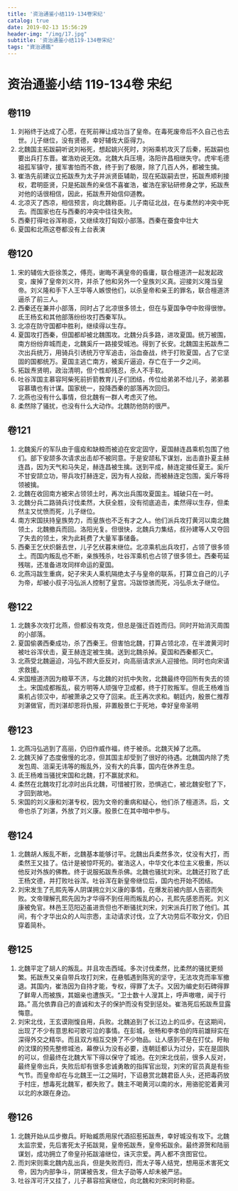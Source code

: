 ```yaml
---
title: '资治通鉴小结119-134卷宋纪'
catalog: true
date: 2019-02-13 15:56:29
header-img: "/img/17.jpg"
subtitle: '资治通鉴小结119-134卷宋纪' 
tags: "資治通鑑"
---
```


# 资治通鉴小结 119-134卷 宋纪

## 卷119
1. 刘裕终于达成了心愿，在死前禅让成功当了皇帝。在毒死废帝后不久自己也去世。儿子继位，没有贤德，幸好辅佐大臣得力。 
2. 北魏国主拓跋嗣听说刘裕死，想起姚兴死时，刘裕乘机攻灭了后秦，拓跋嗣也要出兵打东晋。崔浩劝说无效。北魏大兵压境，洛阳许昌相继失守。虎牢毛德祖孤军镇守，援军害怕而不救，终于到了极限，除了几百人外，都被生擒。 
3. 崔浩先前建议立拓跋焘为太子并派贤臣辅助，现在拓跋嗣去世，拓跋焘顺利接权，君明臣贤，只是拓跋焘的亲信不喜崔浩，崔浩在家钻研修身之学，拓跋焘对他的话很相信，因此，拓跋焘开始信仰道教。 
4. 北凉灭了西凉，相信预言，向北魏称臣。儿子南征北战，在与柔然的冲突中死去。而国家也在与西秦的冲突中往往失败。 
5. 西秦打得吐谷浑称臣，又继续攻打匈奴小部落。西秦在蚕食中壮大 
6. 夏国和北燕这卷都没有上台表演

## 卷120
1.   宋的辅佐大臣徐羡之，傅亮，谢晦不满皇帝的昏庸，联合檀道济一起发起政变，废掉了皇帝刘义符，并杀了他和另外一个皇族刘义真。迎接刘义隆当皇帝。刘义隆和手下人王华等人嫉恨他们，以杀皇帝和亲王的罪名，联合檀道济逼杀了前三人。 
2.   西秦还在兼并小部落，同时占了北凉很多领土，但在与夏国争夺中败得很惨。氐王杨玄和其他部落纷纷攻打西秦军队。 
3.   北凉在防守国都中胜利，继续得以生存。 
4.   夏国攻打西秦，但国都却被北魏围攻。北魏分兵多路，进攻夏国。统万被围，南方纷纷弃城而走，北魏奚斤一路接受城池。得到了长安。北魏国主拓跋焘二次出兵统万，用骑兵引诱统万守军追击，浴血奋战，终于打败夏国，占了它坚固的国都统万。夏国主逃亡南方，被奚斤逼迫，存亡在于一夕之间。 
5.   拓跋焘贤明，政治清明，但个性却残忍，杀人不手软。 
6.   吐谷浑国主慕容阿柴死前折箭教育儿子们团结，传位给弟弟不给儿子，弟弟慕容慕璝也有计谋。国家统一，投降西秦的部落再次回归。 
7.   北燕也没有什么事情，但北魏有一群人考虑灭了他。 
8.   柔然除了骚扰，也没有什么大动作。北魏防他防的很严。 

## 卷121
1.   北魏奚斤的军队由于瘟疫和缺粮而被迫在安定固守，夏国赫连昌乘机包围了他们。部下安颉多次请求出击却不被同意。于是安颉私下谋划，出击直扑夏主赫连昌，因为天气和马失足，赫连昌被生擒。送到平成，赫连定接任夏王。奚斤不甘安颉立功，带兵攻打赫连定，因为有人投敌，而被赫连定包围，奚斤等将领被擒。 
2.   北魏在收回南方被宋占领领土时，再次出兵围攻夏国主。城破只在一时。 
3.   北魏分兵二路骑兵讨伐柔然，大获全胜，没有彻底追击，柔然得以生存，但柔然主又忧愤而死，儿子继位。 
4.   南方宋国扶持皇族势力，而皇族也不乏有才之人。他们派兵攻打黄河以南北魏领土，北魏撤兵而回。洛阳光复。但很快，北魏兵力集结，叔孙建等人又夺回了失去的领土，宋为此耗费了大量军事储备。 
5.   西秦王乞伏炽磐去世，儿子乞伏暮末继位。北凉乘机出兵攻打，占领了很多领土。而国内叛乱也不断，亲族残杀，吐谷浑乘机也占领了很多领土。西秦苟延残喘，还准备进攻同样命运的夏国。 
6.   北燕冯跋生重病，妃子宋夫人乘机隔绝太子与皇帝的联系，打算立自己的儿子为帝，却被小叔子冯弘派人控制了皇宫。冯跋惊骇而死，冯弘杀太子继位。

## 卷122
1.   北魏多次攻打北燕，但都没有攻克，但总是强迁百姓而归。同时开始消灭周围的小部落。 
2.   夏国偷袭西秦成功，杀了西秦王。但害怕北魏，打算占领北凉，在半渡黄河时被吐谷浑伏击，夏王赫连定被生擒。送到北魏杀掉。夏国和西秦都灭亡。 
3.   北燕受北魏逼迫，冯弘不顾大臣反对，向高丽请求派人迎接他。同时也向宋请求救援。 
4.   宋国檀道济因为粮草不济，与北魏的对抗中失败，北魏最终夺回所有失去的领土。宋国成都叛乱，裴方明等人顽强守卫成都，终于打败叛军。但氐王杨难当乘机占领汉中，却被萧承之又夺了回来。氐王再次求和。朝廷内，殷景仁推荐刘湛做官，而刘湛却恩将仇报，非置殷景仁于死地，幸好皇帝圣明

## 卷123
1.   北燕冯弘逃到了高丽，仍旧作威作福，终于被杀。北魏灭掉了北燕。 
2.   北魏灭掉了态度傲慢的北凉，但其国主却受到了很好的待遇。北魏国内除了秃发包周、沮渠无讳等的叛乱外，没有大的兵事，国内在休养生息。 
3.   氐王杨难当骚扰宋国和北魏，打不赢就求和。 
4.   柔然在北魏攻打北凉时出兵北魏，可惜被打败，恐惧逃亡，被北魏安慰了下，才回到故地。 
5.   宋国的刘义康和刘湛专权，因为文帝的重病和疑心，他们杀了檀道济。后，文帝也杀了刘湛，外放了刘义康。殷景仁在其中暗中参与。

## 卷124 
1.   北魏胡人叛乱不断，北魏基本能够讨平。北魏出兵柔然多次，仗没有大打，而柔然王又挂了。估计是被惊吓死的。崔浩这人，中华文化本位主义极重，所以他反对外族的佛教。终于说服拓跋焘杀佛。北魏也骚扰刘宋。北魏还打败了氐王杨文德，并打败吐谷浑。吐谷浑在新皇帝继位后，国内也开始不团结。 
2.   刘宋发生了孔熙先等人阴谋拥立刘义康的事情，在爆发前被内部人告密而失败。文帝理解孔熙先因为才华得不到任用而叛乱的心，孔熙先感恩而死。刘义康被免官。林邑王范阳迈虽进贡但也不断骚扰刘宋，刘宋派兵打败了他们。其间，有个才华出众的人叫宗悫，主动请求讨伐，立了大功劳后不取分文，仍旧穿着简朴。 

## 卷125
1. 北魏平定了胡人的叛乱。并且攻击西域。多次讨伐柔然，比柔然的骚扰更频繁。拓跋焘又亲自带兵攻打刘宋，在悬瓠遇到陈宪的坚守，无法攻克而率军撤退。其国内，崔浩因为自持才能，专权，得罪了太子。又因为编史刻石碑得罪了鲜卑人而被族，其姻亲也遭族灭。“卫士数十人溲其上，呼声嗷嗷，闻于行路。” 高允依靠自己的直诚和太子的保护而没有受到惩处。崔浩死后拓跋焘显露悔意。
2. 刘宋北伐，王玄谟刚愎自用，兵败。北魏追到了长江边上的瓜步。在这期间，出现了不少有意思和可歌可泣的事情。在彭城，张畅和李孝伯的阵前雄辩实在深得外交之精华。而且双方相互交换了不少物品。让人感到不是在打仗。盱眙的沈璞的预先整修城池，幕僚认为没有必要，连朝廷都认为过分，实在是固执的可以，但最终在北魏大军下得以保守了城池。在刘宋北伐前，很多人反对，最终皇帝出兵，失败后却有很多忠诚勇敢的指挥官出现，刘宋的官员真是有些气节。而皇帝却在与北魏王一江之隔时，下诏悬赏北魏君臣人头，还把毒药放于村庄，想毒死北魏军，都失败了。魏主不喝黄河以南的水，用骆驼驼着黄河以北的水跟在身边。 

## 卷126
1. 北魏开始从瓜步撤兵。盱眙臧质用尿代酒招惹拓跋焘，幸好城没有攻下。北魏太监宗爱，先后害死太子拓跋晃，皇帝拓跋焘，皇帝拓跋余。最终源贺和陆丽谋划，成功拥立了帝皇孙拓跋濬继位，诛灭宗爱。两人都不贪图官位。 
2. 而刘宋则乘北魏内乱出兵，但是失败而归，而太子等人结党，想用巫术害死文帝，因为内部争斗，阴谋被告发，但太子劭等人却未被严惩。 
3. 吐谷浑可汗又挂了，儿子慕容拾寅继位，向北魏和刘宋同时称臣。 



